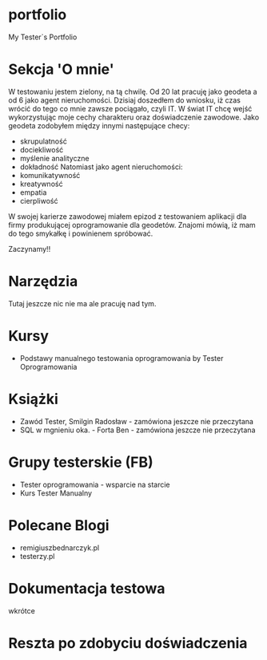 # portfolio
My Tester`s Portfolio

# Sekcja 'O mnie'
W testowaniu jestem zielony, na tą chwilę. Od 20 lat pracuję jako geodeta a od 6 jako agent nieruchomości.
Dzisiaj doszedłem do wniosku, iż czas wrócić do tego co mnie zawsze pociągało, czyli IT.
W świat IT chcę wejść wykorzystując moje cechy charakteru oraz doświadczenie zawodowe.
Jako geodeta zodobyłem między innymi następujące checy:
* skrupulatność
* dociekliwość
* myślenie analityczne
* dokładność
Natomiast jako agent nieruchomości:
* komunikatywność
* kreatywność
* empatia
* cierpliwość

W swojej karierze zawodowej miałem epizod z testowaniem aplikacji dla firmy produkującej oprogramowanie dla geodetów. 
Znajomi mówią, iż mam do tego smykałkę i powinienem spróbować. 

Zaczynamy!!

# Narzędzia
Tutaj jeszcze nic nie ma ale pracuję nad tym.

# Kursy
* Podstawy manualnego testowania oprogramowania by Tester Oprogramowania

# Książki
* Zawód Tester, Smilgin Radosław - zamówiona jeszcze nie przeczytana
* SQL w mgnieniu oka. - Forta Ben - zamówiona jeszcze nie przeczytana

# Grupy testerskie (FB)
* Tester oprogramowania - wsparcie na starcie
* Kurs Tester Manualny

# Polecane Blogi
* remigiuszbednarczyk.pl
* testerzy.pl

# Dokumentacja testowa
wkrótce 

# Reszta po zdobyciu doświadczenia
